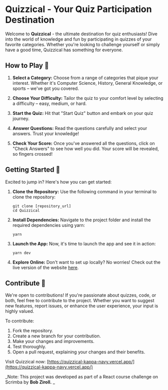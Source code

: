 # Quizzical - Your Quiz Participation Destination

Welcome to **Quizzical** - the ultimate destination for quiz enthusiasts! Dive into the world of knowledge and fun by participating in quizzes of your favorite categories. Whether you're looking to challenge yourself or simply have a good time, Quizzical has something for everyone.

## How to Play 🧠

1. **Select a Category:** Choose from a range of categories that pique your interest. Whether it's Computer Science, History, General Knowledge, or sports – we've got you covered.

2. **Choose Your Difficulty:** Tailor the quiz to your comfort level by selecting a difficulty – easy, medium, or hard.

3. **Start the Quiz:** Hit that "Start Quiz" button and embark on your quiz journey.

4. **Answer Questions:** Read the questions carefully and select your answers. Trust your knowledge!

5. **Check Your Score:** Once you've answered all the questions, click on "Check Answers" to see how well you did. Your score will be revealed, so fingers crossed!

## Getting Started 🚀

Excited to jump in? Here's how you can get started:

1. **Clone the Repository:** Use the following command in your terminal to clone the repository:

   ```
   git clone [repository_url]
   cd Quizzical
   ```

2. **Install Dependencies:** Navigate to the project folder and install the required dependencies using yarn:

   ```
   yarn
   ```

3. **Launch the App:** Now, it's time to launch the app and see it in action:

   ```
   yarn dev
   ```

4. **Explore Online:** Don't want to set up locally? No worries! Check out the live version of the website [here](https://quizzical-kappa-navy.vercel.app/).

## Contribute 🤝

We're open to contributions! If you're passionate about quizzes, code, or both, feel free to contribute to the project. Whether you want to suggest new features, report issues, or enhance the user experience, your input is highly valued.

To contribute:

1. Fork the repository.
2. Create a new branch for your contribution.
3. Make your changes and improvements.
4. Test thoroughly.
5. Open a pull request, explaining your changes and their benefits.

Visit Quizzical now: [https://quizzical-kappa-navy.vercel.app/](https://quizzical-kappa-navy.vercel.app/)

_Note: This project was developed as part of a React course challenge on Scrimba by **Bob Ziroll.** _

